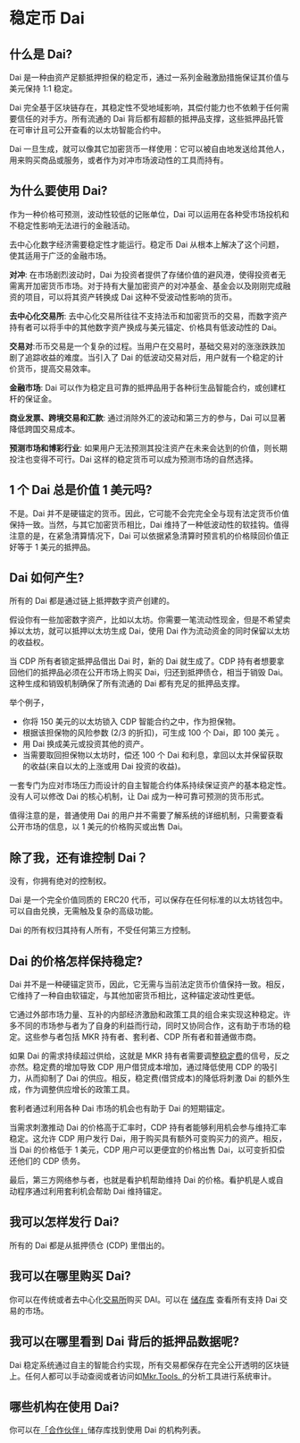 # 稳定币 Dai

## 什么是 Dai?

Dai 是一种由资产足额抵押担保的稳定币，通过一系列金融激励措施保证其价值与美元保持 1:1 稳定。

Dai 完全基于区块链存在，其稳定性不受地域影响，其偿付能力也不依赖于任何需要信任的对手方。所有流通的 Dai 背后都有超额的抵押品支撑，这些抵押品托管在可审计且可公开查看的以太坊智能合约中。

Dai 一旦生成，就可以像其它加密货币一样使用：它可以被自由地发送给其他人，用来购买商品或服务，或者作为对冲市场波动性的工具而持有。

## 为什么要使用 Dai?

作为一种价格可预测，波动性较低的记账单位，Dai 可以运用在各种受市场投机和不稳定性影响无法进行的金融活动。

去中心化数字经济需要稳定性才能运行。稳定币 Dai 从根本上解决了这个问题，使其适用于广泛的金融市场。

**对冲**: 在市场剧烈波动时，Dai 为投资者提供了存储价值的避风港，使得投资者无需离开加密货币市场。对于持有大量加密资产的对冲基金、基金会以及刚刚完成融资的项目，可以将其资产转换成 Dai 这种不受波动性影响的货币。

**去中心化交易所**: 去中心化交易所往往不支持法币和加密货币的交易，而数字资产持有者可以将手中的其他数字资产换成与美元锚定、价格具有低波动性的 Dai。

**交易对**:币币交易是一个复杂的过程。当用户在交易时，基础交易对的涨涨跌跌加剧了追踪收益的难度。当引入了 Dai 的低波动交易对后，用户就有一个稳定的计价货币，提高交易效率。

**金融市场**: Dai 可以作为稳定且可靠的抵押品用于各种衍生品智能合约，或创建杠杆的保证金。

**商业发票、跨境交易和汇款**: 通过消除外汇的波动和第三方的参与，Dai 可以显著降低跨国交易成本。

**预测市场和博彩行业**: 如果用户无法预测其投注资产在未来会达到的价值，则长期投注也变得不可行。Dai 这样的稳定货币可以成为预测市场的自然选择。

## 1 个 Dai 总是价值 1 美元吗?

不是。Dai 并不是硬锚定的货币。因此，它可能不会完完全全与现有法定货币价值保持一致。当然，与其它加密货币相比，Dai 维持了一种低波动性的软挂钩。值得注意的是，在紧急清算情况下，Dai 可以依据紧急清算时预言机的价格赎回价值正好等于 1 美元的抵押品。

## Dai 如何产生?

所有的 Dai 都是通过链上抵押数字资产创建的。

假设你有一些加密数字资产，比如以太坊。你需要一笔流动性现金，但是不希望卖掉以太坊，就可以抵押以太坊生成 Dai，使用 Dai 作为流动资金的同时保留以太坊的收益权。

当 CDP 所有者锁定抵押品借出 Dai 时，新的 Dai 就生成了。CDP 持有者想要拿回他们的抵押品必须在公开市场上购买 Dai，归还到抵押债仓，相当于销毁 Dai。这种生成和销毁机制确保了所有流通的 Dai 都有充足的抵押品支撑。

举个例子，

- 你将 150 美元的以太坊锁入 CDP 智能合约之中，作为担保物。
- 根据该担保物的风险参数 (2/3 的折扣)，可生成 100 个 Dai，即 100 美元 。
- 用 Dai 换成美元或投资其他的资产。
- 当需要取回担保物以太坊时，偿还 100 个 Dai 和利息，拿回以太并保留获取的收益(来自以太的上涨或用 Dai 投资的收益)。

一套专门为应对市场压力而设计的自主智能合约体系持续保证资产的基本稳定性。没有人可以修改 Dai 的核心机制，让 Dai 成为一种可靠可预测的货币形式。

值得注意的是，普通使用 Dai 的用户并不需要了解系统的详细机制，只需要查看公开市场的信息，以 1 美元的价格购买或出售 Dai。

## 除了我，还有谁控制 Dai？

没有，你拥有绝对的控制权。

Dai 是一个完全价值同质的 ERC20 代币，可以保存在任何标准的以太坊钱包中。可以自由兑换，无需触及复杂的高级功能。

Dai 的所有权归其持有人所有，不受任何第三方控制。

## Dai 的价格怎样保持稳定?

Dai 并不是一种硬锚定货币，因此，它无需与当前法定货币价值保持一致。相反，它维持了一种自由软锚定，与其他加密货币相比，这种锚定波动性更低。

它通过外部市场力量、互补的内部经济激励和政策工具的组合来实现这种稳定。许多不同的市场参与者为了自身的利益而行动，同时又协同合作，这有助于市场的稳定。这些参与者包括 MKR 持有者、套利者、CDP 所有者和普通做市商。

如果 Dai 的需求持续超过供给，这就是 MKR 持有者需要调整[稳定费](./stability-fee.md#稳定费是什么)的信号，反之亦然。稳定费的增加导致 CDP 用户借贷成本增加，通过降低使用 CDP 的吸引力，从而抑制了 Dai 的供应。相反，稳定费(借贷成本)的降低将刺激 Dai 的额外生成，作为调整供应增长的政策工具。

套利者通过利用各种 Dai 市场的机会也有助于 Dai 的短期锚定。

当需求刺激推动 Dai 的价格高于汇率时，CDP 持有者能够利用机会参与维持汇率稳定。这允许 CDP 用户发行 Dai，用于购买具有额外可变购买力的资产。相反，当 Dai 的价格低于 1 美元，CDP 用户可以更便宜的价格出售 Dai，以可变折扣偿还他们的 CDP 债务。

最后，第三方网络参与者，也就是看护机帮助维持 Dai 的价格。看护机是人或自动程序通过利用套利机会帮助 Dai 维持锚定。

## 我可以怎样发行 Dai?

所有的 Dai 都是从抵押债仓 (CDP) 里借出的。

## 我可以在哪里购买 Dai?

你可以在传统或者去中心化[交易所](https://coinmarketcap.com/currencies/dai/#markets)购买 DAI。可以在 [储存库](https://github.com/makerdao/awesome-makerdao#trade-your-dai) 查看所有支持 Dai 交易的市场。

## 我可以在哪里看到 Dai 背后的抵押品数据呢?

Dai 稳定系统通过自主的智能合约实现，所有交易都保存在完全公开透明的区块链上。任何人都可以手动查阅或者访问如[Mkr.Tools. ](https://mkr.tools/)的分析工具进行系统审计。

## 哪些机构在使用 Dai?

你可以在[「合作伙伴」](https://github.com/makerdao/awesome-makerdao#partnerships)储存库找到使用 Dai 的机构列表。
